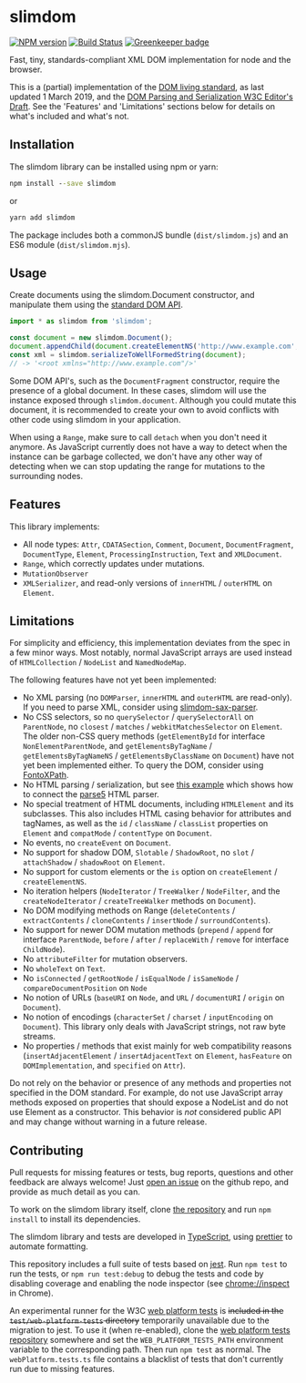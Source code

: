 # slimdom

[![NPM version](https://badge.fury.io/js/slimdom.svg)](https://badge.fury.io/js/slimdom)
[![Build Status](https://travis-ci.org/bwrrp/slimdom.js.svg?branch=master)](https://travis-ci.org/bwrrp/slimdom.js)
[![Greenkeeper badge](https://badges.greenkeeper.io/bwrrp/slimdom.js.svg)](https://greenkeeper.io/)

Fast, tiny, standards-compliant XML DOM implementation for node and the browser.

This is a (partial) implementation of the [DOM living standard][domstandard], as last updated 1 March 2019, and the [DOM Parsing and Serialization W3C Editor's Draft][domparsing]. See the 'Features' and 'Limitations' sections below for details on what's included and what's not.

[domstandard]: https://dom.spec.whatwg.org/
[domparsing]: https://w3c.github.io/DOM-Parsing/

## Installation

The slimdom library can be installed using npm or yarn:

```bat
npm install --save slimdom
```

or

```bat
yarn add slimdom
```

The package includes both a commonJS bundle (`dist/slimdom.js`) and an ES6 module (`dist/slimdom.mjs`).

## Usage

Create documents using the slimdom.Document constructor, and manipulate them using the [standard DOM API][domstandard].

```javascript
import * as slimdom from 'slimdom';

const document = new slimdom.Document();
document.appendChild(document.createElementNS('http://www.example.com', 'root'));
const xml = slimdom.serializeToWellFormedString(document);
// -> '<root xmlns="http://www.example.com"/>'
```

Some DOM API's, such as the `DocumentFragment` constructor, require the presence of a global document. In these cases, slimdom will use the instance exposed through `slimdom.document`. Although you could mutate this document, it is recommended to create your own to avoid conflicts with other code using slimdom in your application.

When using a `Range`, make sure to call `detach` when you don't need it anymore. As JavaScript currently does not have a way to detect when the instance can be garbage collected, we don't have any other way of detecting when we can stop updating the range for mutations to the surrounding nodes.

## Features

This library implements:

-   All node types: `Attr`, `CDATASection`, `Comment`, `Document`, `DocumentFragment`, `DocumentType`, `Element`, `ProcessingInstruction`, `Text` and `XMLDocument`.
-   `Range`, which correctly updates under mutations.
-   `MutationObserver`
-   `XMLSerializer`, and read-only versions of `innerHTML` / `outerHTML` on `Element`.

## Limitations

For simplicity and efficiency, this implementation deviates from the spec in a few minor ways. Most notably, normal JavaScript arrays are used instead of `HTMLCollection` / `NodeList` and `NamedNodeMap`.

The following features have not yet been implemented:

-   No XML parsing (no `DOMParser`, `innerHTML` and `outerHTML` are read-only). If you need to parse XML, consider using [slimdom-sax-parser][slimdom-sax-parser].
-   No CSS selectors, so no `querySelector` / `querySelectorAll` on `ParentNode`, no `closest` / `matches` / `webkitMatchesSelector` on `Element`. The older non-CSS query methods (`getElementById` for interface `NonElementParentNode`, and `getElementsByTagName` / `getElementsByTagNameNS` / `getElementsByClassName` on `Document`) have not yet been implemented either. To query the DOM, consider using [FontoXPath][fontoxpath].
-   No HTML parsing / serialization, but see [this example][parse5-example] which shows how to connect the [parse5][parse5] HTML parser.
-   No special treatment of HTML documents, including `HTMLElement` and its subclasses. This also includes HTML casing behavior for attributes and tagNames, as well as the `id` / `className` / `classList` properties on `Element` and `compatMode` / `contentType` on `Document`.
-   No events, no `createEvent` on `Document`.
-   No support for shadow DOM, `Slotable` / `ShadowRoot`, no `slot` / `attachShadow` / `shadowRoot` on `Element`.
-   No support for custom elements or the `is` option on `createElement` / `createElementNS`.
-   No iteration helpers (`NodeIterator` / `TreeWalker` / `NodeFilter`, and the `createNodeIterator` / `createTreeWalker` methods on `Document`).
-   No DOM modifying methods on Range (`deleteContents` / `extractContents` / `cloneContents` / `insertNode` / `surroundContents`).
-   No support for newer DOM mutation methods (`prepend` / `append` for interface `ParentNode`, `before` / `after` / `replaceWith` / `remove` for interface `ChildNode`).
-   No `attributeFilter` for mutation observers.
-   No `wholeText` on `Text`.
-   No `isConnected` / `getRootNode` / `isEqualNode` / `isSameNode` / `compareDocumentPosition` on `Node`
-   No notion of URLs (`baseURI` on `Node`, and `URL` / `documentURI` / `origin` on `Document`).
-   No notion of encodings (`characterSet` / `charset` / `inputEncoding` on `Document`). This library only deals with JavaScript strings, not raw byte streams.
-   No properties / methods that exist mainly for web compatibility reasons (`insertAdjacentElement` / `insertAdjacentText` on `Element`, `hasFeature` on `DOMImplementation`, and `specified` on `Attr`).

[slimdom-sax-parser]: https://github.com/wvbe/slimdom-sax-parser
[fontoxpath]: https://github.com/FontoXML/fontoxpath/
[parse5-example]: https://github.com/bwrrp/slimdom.js/tree/master/test/examples/parse5
[parse5]: https://github.com/inikulin/parse5

Do not rely on the behavior or presence of any methods and properties not specified in the DOM standard. For example, do not use JavaScript array methods exposed on properties that should expose a NodeList and do not use Element as a constructor. This behavior is _not_ considered public API and may change without warning in a future release.

## Contributing

Pull requests for missing features or tests, bug reports, questions and other feedback are always welcome! Just [open an issue](https://github.com/bwrrp/slimdom.js/issues/new) on the github repo, and provide as much detail as you can.

To work on the slimdom library itself, clone [the repository](https://github.com/bwrrp/slimdom.js) and run `npm install` to install its dependencies.

The slimdom library and tests are developed in [TypeScript](https://www.typescriptlang.org/), using [prettier](https://github.com/prettier/prettier) to automate formatting.

This repository includes a full suite of tests based on [jest](https://facebook.github.io/jest/). Run `npm test` to run the tests, or `npm run test:debug` to debug the tests and code by disabling coverage and enabling the node inspector (see [chrome://inspect](chrome://inspect) in Chrome).

An experimental runner for the W3C [web platform tests](http://web-platform-tests.org/) is <s>included in the `test/web-platform-tests` directory</s> temporarily unavailable due to the migration to jest. To use it (when re-enabled), clone the [web platform tests repository](https://github.com/w3c/web-platform-tests) somewhere and set the `WEB_PLATFORM_TESTS_PATH` environment variable to the corresponding path. Then run `npm test` as normal. The `webPlatform.tests.ts` file contains a blacklist of tests that don't currently run due to missing features.
